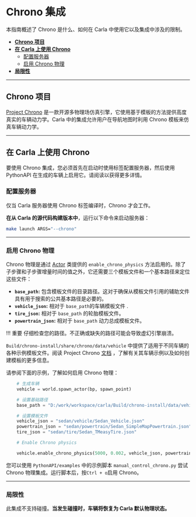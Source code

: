 # Chrono 集成

本指南概述了 Chrono 是什么、如何在 Carla 中使用它以及集成中涉及的限制。

- [__Chrono 项目__](#project-chrono)
- [__在 Carla 上使用 Chrono__](#using-chrono-on-carla)
    - [配置服务器](#configuring-the-server)
    - [启用 Chrono 物理](#enabling-chrono-physics)
- [__局限性__](#limitations)

---

## Chrono 项目

[Project Chrono](https://projectchrono.org/) 是一款开源多物理场仿真引擎，它使用基于模板的方法提供高度真实的车辆动力学。Carla 中的集成允许用户在导航地图时利用 Chrono 模板来仿真车辆动力学。

---

## 在 Carla 上使用 Chrono

要使用 Chrono 集成，您必须首先在启动时使用标签配置服务器，然后使用 PythonAPI 在生成的车辆上启用它。请阅读以获得更多详情。

### 配置服务器

仅当 Carla 服务器使用 Chrono 标签编译时，Chrono 才会工作。

__在从 Carla 的源代码构建版本中__，运行以下命令来启动服务器：

```sh
make launch ARGS="--chrono"
```

---

### 启用 Chrono 物理

Chrono 物理是通过 [Actor](python_api.md#carlaactor) 类提供的 `enable_chrono_physics` 方法启用的。除了子步骤和子步骤增量时间的值之外，它还需要三个模板文件和一个基本路径来定位这些文件： 

- __`base_path`:__ 包含模板文件的目录路径。这对于确保从模板文件引用的辅助文件具有用于搜索的公共基本路径是必要的。
- __`vehicle_json`:__ 相对于 `base_path`的车辆模板文件 .
- __`tire_json`:__ 相对于 `base_path` 的轮胎模板文件。
- __`powertrain_json`:__ 相对于 `base_path` 动力总成模板文件。

!!! 重要
    仔细检查您的路径。不正确或缺失的路径可能会导致虚幻引擎崩溃。

`Build/chrono-install/share/chrono/data/vehicle` 中提供了适用于不同车辆的各种示例模板文件。阅读 Project Chrono [文档](https://api.projectchrono.org/manual_vehicle.html) ，了解有关其车辆示例以及如何创建模板的更多信息。

请参阅下面的示例，了解如何启用 Chrono 物理：

```python
    # 生成车辆
    vehicle = world.spawn_actor(bp, spawn_point)

    # 设置基础路径
    base_path = "D:/work/workspace/carla/Build/chrono-install/data/vehicle/"

    # 设置模板文件
    vehicle_json = "sedan/vehicle/Sedan_Vehicle.json"
    powertrain_json = "sedan/powertrain/Sedan_SimpleMapPowertrain.json"
    tire_json = "sedan/tire/Sedan_TMeasyTire.json"

    # Enable Chrono physics

    vehicle.enable_chrono_physics(5000, 0.002, vehicle_json, powertrain_json, tire_json, base_path)
```

您可以使用 `PythonAPI/examples` 中的示例脚本 `manual_control_chrono.py` 尝试 Chrono 物理集成。运行脚本后，按`Ctrl + o`启用 Chrono。

---

### 局限性

此集成不支持碰撞。__当发生碰撞时，车辆将恢复为 Carla 默认物理状态。__
